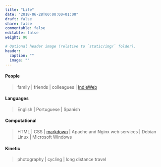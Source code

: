 ```yaml
---
title: "Life"
date: "2018-06-28T00:00:00+01:00"
draft: false
share: false
commentable: false
editable: false
weight: 90

# Optional header image (relative to `static/img/` folder).
header:
  caption: ""
  image: ""
---
```


#### People
> family | friends | colleagues | [IndieWeb](https://indieweb.org)

#### Languages
> English | Portuguese | Spanish

#### Computational
> HTML | CSS | [markdown](https://www.markdownguide.org/basic-syntax) | Apache and Nginx web services | Debian Linux | Microsoft Windows

#### Kinetic
> photography | cycling | long distance travel

<!--
Websites
-->

